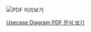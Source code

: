 ![PDF 미리보기](https://github.com/user-attachments/assets/88fcfc93-7013-4572-97b1-9fe5ececf720)

[Usecase Diagram PDF 문서 보기](https://github.com/user-attachments/files/20107412/useCase.2.pdf)
